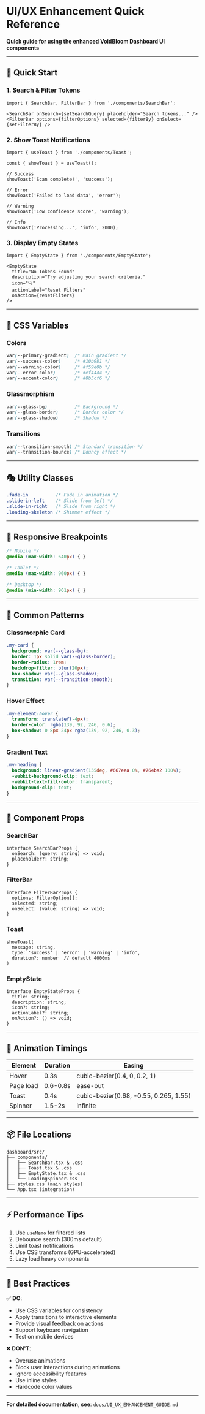 # UI/UX Enhancement Quick Reference

**Quick guide for using the enhanced VoidBloom Dashboard UI components**

---

## 🚀 Quick Start

### 1. Search & Filter Tokens

```tsx
import { SearchBar, FilterBar } from './components/SearchBar';

<SearchBar onSearch={setSearchQuery} placeholder="Search tokens..." />
<FilterBar options={filterOptions} selected={filterBy} onSelect={setFilterBy} />
```

### 2. Show Toast Notifications

```tsx
import { useToast } from './components/Toast';

const { showToast } = useToast();

// Success
showToast('Scan complete!', 'success');

// Error
showToast('Failed to load data', 'error');

// Warning
showToast('Low confidence score', 'warning');

// Info
showToast('Processing...', 'info', 2000);
```

### 3. Display Empty States

```tsx
import { EmptyState } from './components/EmptyState';

<EmptyState
  title="No Tokens Found"
  description="Try adjusting your search criteria."
  icon="🔍"
  actionLabel="Reset Filters"
  onAction={resetFilters}
/>
```

---

## 🎨 CSS Variables

### Colors
```css
var(--primary-gradient)  /* Main gradient */
var(--success-color)     /* #10b981 */
var(--warning-color)     /* #f59e0b */
var(--error-color)       /* #ef4444 */
var(--accent-color)      /* #8b5cf6 */
```

### Glassmorphism
```css
var(--glass-bg)          /* Background */
var(--glass-border)      /* Border color */
var(--glass-shadow)      /* Shadow */
```

### Transitions
```css
var(--transition-smooth) /* Standard transition */
var(--transition-bounce) /* Bouncy effect */
```

---

## 🎭 Utility Classes

```css
.fade-in          /* Fade in animation */
.slide-in-left    /* Slide from left */
.slide-in-right   /* Slide from right */
.loading-skeleton /* Shimmer effect */
```

---

## 📱 Responsive Breakpoints

```css
/* Mobile */
@media (max-width: 640px) { }

/* Tablet */
@media (max-width: 960px) { }

/* Desktop */
@media (min-width: 961px) { }
```

---

## 🎯 Common Patterns

### Glassmorphic Card
```css
.my-card {
  background: var(--glass-bg);
  border: 1px solid var(--glass-border);
  border-radius: 1rem;
  backdrop-filter: blur(20px);
  box-shadow: var(--glass-shadow);
  transition: var(--transition-smooth);
}
```

### Hover Effect
```css
.my-element:hover {
  transform: translateY(-4px);
  border-color: rgba(139, 92, 246, 0.6);
  box-shadow: 0 8px 24px rgba(139, 92, 246, 0.3);
}
```

### Gradient Text
```css
.my-heading {
  background: linear-gradient(135deg, #667eea 0%, #764ba2 100%);
  -webkit-background-clip: text;
  -webkit-text-fill-color: transparent;
  background-clip: text;
}
```

---

## 🔧 Component Props

### SearchBar
```tsx
interface SearchBarProps {
  onSearch: (query: string) => void;
  placeholder?: string;
}
```

### FilterBar
```tsx
interface FilterBarProps {
  options: FilterOption[];
  selected: string;
  onSelect: (value: string) => void;
}
```

### Toast
```tsx
showToast(
  message: string,
  type: 'success' | 'error' | 'warning' | 'info',
  duration?: number  // default 4000ms
)
```

### EmptyState
```tsx
interface EmptyStateProps {
  title: string;
  description: string;
  icon?: string;
  actionLabel?: string;
  onAction?: () => void;
}
```

---

## 🎨 Animation Timings

| Element | Duration | Easing |
|---------|----------|--------|
| Hover | 0.3s | cubic-bezier(0.4, 0, 0.2, 1) |
| Page load | 0.6-0.8s | ease-out |
| Toast | 0.4s | cubic-bezier(0.68, -0.55, 0.265, 1.55) |
| Spinner | 1.5-2s | infinite |

---

## 📦 File Locations

```
dashboard/src/
├── components/
│   ├── SearchBar.tsx & .css
│   ├── Toast.tsx & .css
│   ├── EmptyState.tsx & .css
│   └── LoadingSpinner.css
├── styles.css (main styles)
└── App.tsx (integration)
```

---

## ⚡ Performance Tips

1. Use `useMemo` for filtered lists
2. Debounce search (300ms default)
3. Limit toast notifications
4. Use CSS transforms (GPU-accelerated)
5. Lazy load heavy components

---

## 🎯 Best Practices

✅ **DO**:
- Use CSS variables for consistency
- Apply transitions to interactive elements
- Provide visual feedback on actions
- Support keyboard navigation
- Test on mobile devices

❌ **DON'T**:
- Overuse animations
- Block user interactions during animations
- Ignore accessibility features
- Use inline styles
- Hardcode color values

---

**For detailed documentation, see**: `docs/UI_UX_ENHANCEMENT_GUIDE.md`

